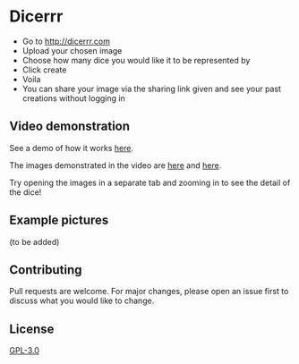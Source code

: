 # Dicerrr
- Go to http://dicerrr.com
- Upload your chosen image
- Choose how many dice you would like it to be represented by
- Click create
- Voila
- You can share your image via the sharing link given and see your past creations without logging in

## Video demonstration
See a demo of how it works [here](https://streamable.com/xk3k1u).

The images demonstrated in the video are [here](https://www.dicerrr.com/share/xxrH3dSk) and [here](https://www.dicerrr.com/share/GSw4sa3w).

Try opening the images in a separate tab and zooming in to see the detail of the dice!

## Example pictures
(to be added)

## Contributing
Pull requests are welcome. For major changes, please open an issue first to discuss what you would like to change.

## License
[GPL-3.0](https://github.com/ChrisKneller/dicerrr/blob/master/LICENSE)
